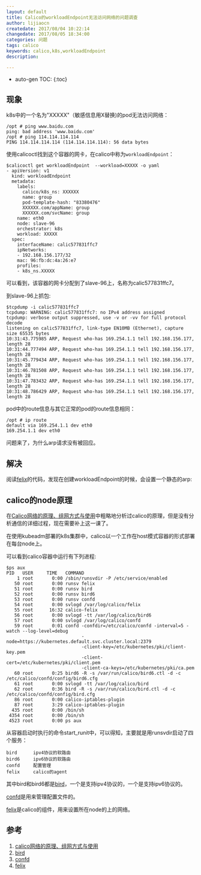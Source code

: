 ```yaml
---
layout: default
title: Calico的workloadEndpoint无法访问网络的问题调查
author: lijiaocn
createdate: 2017/08/04 10:22:14
changedate: 2017/08/05 18:34:00
categories: 问题
tags: calico
keywords: calico,k8s,workloadEndpoint
description: 

---
```


* auto-gen TOC:
{:toc}

## 现象

k8s中的一个名为"XXXXX"（敏感信息用X替换)的pod无法访问网络：

	/opt # ping www.baidu.com
	ping: bad address 'www.baidu.com'
	/opt # ping 114.114.114.114
	PING 114.114.114.114 (114.114.114.114): 56 data bytes

使用calicoctl找到这个容器的网卡，在calico中称为`workloadEndpoint`：

	$calicoctl get workloadEndpoint  --workload=XXXXX -o yaml
	- apiVersion: v1
	  kind: workloadEndpoint
	  metadata:
	    labels:
	      calico/k8s_ns: XXXXXX
	      name: group
	      pod-template-hash: "83380476"
	      XXXXXX.com/appName: group
	      XXXXXX.com/svcName: group
	    name: eth0
	    node: slave-96
	    orchestrator: k8s
	    workload: XXXXX
	  spec:
	    interfaceName: calic577831ffc7
	    ipNetworks:
	    - 192.168.156.177/32
	    mac: 96:fb:dc:4a:26:e7
	    profiles:
	    - k8s_ns.XXXXX

可以看到，该容器的网卡分配到了slave-96上，名称为calic577831ffc7。

到slave-96上抓包:

	$tcpdump -i calic577831ffc7
	tcpdump: WARNING: calic577831ffc7: no IPv4 address assigned
	tcpdump: verbose output suppressed, use -v or -vv for full protocol decode
	listening on calic577831ffc7, link-type EN10MB (Ethernet), capture size 65535 bytes
	10:31:43.775985 ARP, Request who-has 169.254.1.1 tell 192.168.156.177, length 28
	10:31:44.777494 ARP, Request who-has 169.254.1.1 tell 192.168.156.177, length 28
	10:31:45.779434 ARP, Request who-has 169.254.1.1 tell 192.168.156.177, length 28
	10:31:46.781508 ARP, Request who-has 169.254.1.1 tell 192.168.156.177, length 28
	10:31:47.783432 ARP, Request who-has 169.254.1.1 tell 192.168.156.177, length 28
	10:31:48.786429 ARP, Request who-has 169.254.1.1 tell 192.168.156.177, length 28

pod中的route信息与其它正常的pod的route信息相同：

	/opt # ip route
	default via 169.254.1.1 dev eth0
	169.254.1.1 dev eth0

问题来了，为什么arp请求没有被回应。

## 解决

阅读[felix][4]的代码，发现在创建workloadEndpoint的时候，会设置一个静态的arp:



## calico的node原理

在[Calico网络的原理、组网方式与使用][1]中粗略地分析过calico的原理，但是没有分析通信的详细过程，现在需要补上这一课了。

在使用kubeadm部署的k8s集群中，calico以一个工作在host模式容器的形式部署在每台node上。

可以看到calico容器中运行有下列进程:

	$ps aux
	PID   USER     TIME   COMMAND
	    1 root       0:00 /sbin/runsvdir -P /etc/service/enabled
	   50 root       0:00 runsv felix
	   51 root       0:00 runsv bird
	   52 root       0:00 runsv bird6
	   53 root       0:00 runsv confd
	   54 root       0:00 svlogd /var/log/calico/felix
	   55 root      16:32 calico-felix
	   56 root       0:00 svlogd -tt /var/log/calico/bird6
	   57 root       0:00 svlogd /var/log/calico/confd
	   59 root       0:01 confd -confdir=/etc/calico/confd -interval=5 -watch --log-level=debug 
	                            -node=https://kubernetes.default.svc.cluster.local:2379 
	                            -client-key=/etc/kubernetes/pki/client-key.pem 
	                            -client-cert=/etc/kubernetes/pki/client.pem 
	                            -client-ca-keys=/etc/kubernetes/pki/ca.pem
	   60 root       0:25 bird6 -R -s /var/run/calico/bird6.ctl -d -c /etc/calico/confd/config/bird6.cfg
	   61 root       0:00 svlogd -tt /var/log/calico/bird
	   62 root       0:36 bird -R -s /var/run/calico/bird.ctl -d -c /etc/calico/confd/config/bird.cfg
	   86 root       0:00 calico-iptables-plugin
	   87 root       3:29 calico-iptables-plugin
	  435 root       0:00 /bin/sh
	 4354 root       0:00 /bin/sh
	 4523 root       0:00 ps aux

从容器启动时执行的命令start_runit中，可以得知，主要就是用runsvdir启动了四个服务：

	bird      ipv4协议的软路由
	bird6     ipv6协议的软路由
	confd     配置管理
	felix     calico的agent

其中bird和bird6都是[bird][2]，一个是支持ipv4协议的，一个是支持ipv6协议的。

[confd][3]是用来管理配置文件的。

[felix][4]是calico的组件，用来设置所在node的上的网络。


## 参考

1. [calico网络的原理、组网方式与使用][1]
2. [bird][2]
3. [confd][3]
4. [felix][4]

[1]: http://www.lijiaocn.com/%E9%A1%B9%E7%9B%AE/2017/04/11/calico-usage.html  "calico网络的原理、组网方式与使用" 
[2]: http://bird.network.cz/ "bird"
[3]: http://www.confd.io/  "confd"
[4]: https://github.com/projectcalico/felix  "felix"
